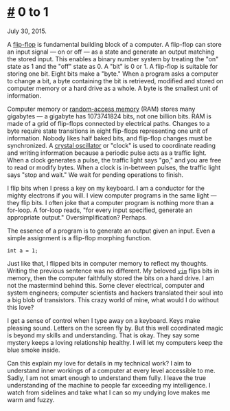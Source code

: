 # <a href="#20150730" id="20150730">#</a> 0 to 1

July 30, 2015.

A [flip-flop](https://en.wikipedia.org/wiki/Flip-flop_%28electronics%29) is
fundamental building block of a computer. A flip-flop can store an input signal
&mdash; on or off &mdash; as a state and generate an output matching the stored
input. This enables a binary number system by treating the "on" state as 1 and
the "off" state as 0. A "bit" is 0 or 1. A flip-flop is suitable for storing
one bit. Eight bits make a "byte." When a program asks a computer to change a bit,
a byte containing the bit is retrieved, modified and stored on computer memory
or a hard drive as a whole. A byte is the smallest unit of information.

Computer memory or [random-access
memory](https://en.wikipedia.org/wiki/Random-access_memory) (RAM) stores many
gigabytes &mdash; a gigabyte has 1073741824 bits, not one billion bits. RAM is
made of a grid of flip-flops connected by electrical paths. Changes to a byte
require state transitions in eight flip-flops representing one unit of
information. Nobody likes half baked bits, and flip-flop changes must be
synchronized. A [crystal
oscillator](https://en.wikipedia.org/wiki/Crystal_oscillator) or "clock" is used
to coordinate reading and writing information because a periodic pulse acts as a
traffic light. When a clock generates a pulse, the traffic light says "go," and
you are free to read or modify bytes. When a clock is in-between pulses, the
traffic light says "stop and wait." We wait for pending operations to finish.

I flip bits when I press a key on my keyboard. I am a conductor for the mighty
electrons if you will. I view computer programs in the same light &mdash; they
flip bits. I often joke that a computer program is nothing more than a for-loop.
A for-loop reads, "for every input specified, generate an appropriate output."
Oversimplification?  Perhaps.

The essence of a program is to generate an output given an input. Even a simple
assignment is a flip-flop morphing function.

    int a = 1;

Just like that, I flipped bits in computer memory to reflect my thoughts.
Writing the previous sentence was no different. My beloved
[`vim`](http://www.vim.org) flips bits in memory, then the computer faithfully
stored the bits on a hard drive. I am not the mastermind behind this. Some
clever electrical, computer and system engineers; computer scientists and
hackers translated their soul into a big blob of transistors. This crazy world
of mine, what would I do without this love?

I get a sense of control when I type away on a keyboard. Keys make pleasing
sound. Letters on the screen fly by. But this well coordinated magic is beyond
my skills and understanding. That is okay. They say some mystery keeps a loving
relationship healthy. I will let my computers keep the blue smoke inside.

Can this explain my love for details in my technical work? I aim to understand
inner workings of a computer at every level accessible to me. Sadly, I am not
smart enough to understand them fully. I leave the true understanding of the
machine to people far exceeding my intelligence. I watch from sidelines and take
what I can so my undying love makes me warm and fuzzy.
